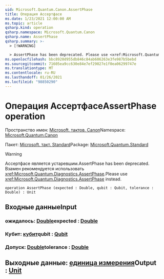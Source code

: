 ```yaml
---
uid: Microsoft.Quantum.Canon.AssertPhase
title: Операция Ассертфасе
ms.date: 1/23/2021 12:00:00 AM
ms.topic: article
qsharp.kind: operation
qsharp.namespace: Microsoft.Quantum.Canon
qsharp.name: AssertPhase
qsharp.summary: >-
  > [!WARNING]

  > AssertPhase has been deprecated. Please use <xref:Microsoft.Quantum.Diagnostics.AssertPhase> instead.
ms.openlocfilehash: bbc8920d955db846c84ab606263e3fe987b5bebd
ms.sourcegitcommit: 71605ea9cc630e84e7ef29027e1f0ea06299747e
ms.translationtype: MT
ms.contentlocale: ru-RU
ms.lasthandoff: 01/26/2021
ms.locfileid: "98850290"
---
```

# <a name="assertphase-operation"></a><span data-ttu-id="47fbf-102">Операция Ассертфасе</span><span class="sxs-lookup"><span data-stu-id="47fbf-102">AssertPhase operation</span></span>

<span data-ttu-id="47fbf-103">Пространство имен: [Microsoft. тактов. Canon](xref:Microsoft.Quantum.Canon)</span><span class="sxs-lookup"><span data-stu-id="47fbf-103">Namespace: [Microsoft.Quantum.Canon](xref:Microsoft.Quantum.Canon)</span></span>

<span data-ttu-id="47fbf-104">Пакет: [Microsoft. такт. Standard](https://nuget.org/packages/Microsoft.Quantum.Standard)</span><span class="sxs-lookup"><span data-stu-id="47fbf-104">Package: [Microsoft.Quantum.Standard](https://nuget.org/packages/Microsoft.Quantum.Standard)</span></span>


> [!WARNING]
> <span data-ttu-id="47fbf-105">Ассертфасе является устаревшим.</span><span class="sxs-lookup"><span data-stu-id="47fbf-105">AssertPhase has been deprecated.</span></span> <span data-ttu-id="47fbf-106">Взамен рекомендуется использовать <xref:Microsoft.Quantum.Diagnostics.AssertPhase>.</span><span class="sxs-lookup"><span data-stu-id="47fbf-106">Please use <xref:Microsoft.Quantum.Diagnostics.AssertPhase> instead.</span></span>



```qsharp
operation AssertPhase (expected : Double, qubit : Qubit, tolerance : Double) : Unit
```


## <a name="input"></a><span data-ttu-id="47fbf-107">Входные данные</span><span class="sxs-lookup"><span data-stu-id="47fbf-107">Input</span></span>

### <a name="expected--double"></a><span data-ttu-id="47fbf-108">ожидалось: [Double](xref:microsoft.quantum.lang-ref.double)</span><span class="sxs-lookup"><span data-stu-id="47fbf-108">expected : [Double](xref:microsoft.quantum.lang-ref.double)</span></span>




### <a name="qubit--qubit"></a><span data-ttu-id="47fbf-109">Кубит: [кубит](xref:microsoft.quantum.lang-ref.qubit)</span><span class="sxs-lookup"><span data-stu-id="47fbf-109">qubit : [Qubit](xref:microsoft.quantum.lang-ref.qubit)</span></span>




### <a name="tolerance--double"></a><span data-ttu-id="47fbf-110">Допуск: [Double](xref:microsoft.quantum.lang-ref.double)</span><span class="sxs-lookup"><span data-stu-id="47fbf-110">tolerance : [Double](xref:microsoft.quantum.lang-ref.double)</span></span>





## <a name="output--unit"></a><span data-ttu-id="47fbf-111">Выходные данные: [единица измерения](xref:microsoft.quantum.lang-ref.unit)</span><span class="sxs-lookup"><span data-stu-id="47fbf-111">Output : [Unit](xref:microsoft.quantum.lang-ref.unit)</span></span>

